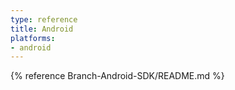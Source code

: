 ```yaml
---
type: reference
title: Android
platforms:
- android
---
```


{% reference Branch-Android-SDK/README.md %}
